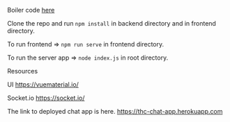 
Boiler code [here](https://github.com/mohammadsultani/hipo7-chat-app-boiler-plate)

Clone the repo and run ```npm install``` in backend directory and in frontend directory.

To run frontend => ```npm run serve```  in frontend directory.
 
To run the server app => ```node index.js``` in root directory.

Resources

UI 
https://vuematerial.io/

Socket.io
https://socket.io/

The link to deployed chat app is here.
https://thc-chat-app.herokuapp.com